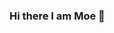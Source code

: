 ### Hi there I am Moe 👋

<!--
**Sarorimah/sarorimah** is a ✨ _special_ ✨ repository because its `README.md` (this file) appears on your GitHub profile.

Here are some ideas to get you started:

- 🔭 I’m currently working on improving my Data Analytics and Data science skills.
- 🌱 I’m currently learning Deep Learning.
- 💬 Ask me about anything.
- 📫 How to reach me: https://www.linkedin.com/in/m-ez-sorori/
- ⚡ Fun fact: I love to mix different cuisine spices when I cook :)
-->

